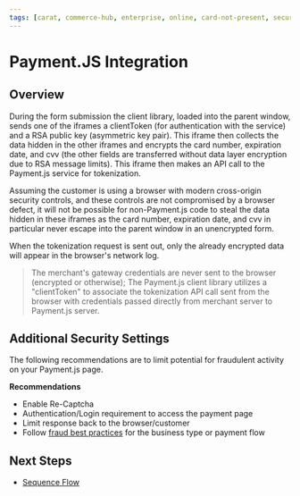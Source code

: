 ```yaml
---
tags: [carat, commerce-hub, enterprise, online, card-not-present, secure-payment-form, payment-js, tokenization]
---
```



# Payment.JS Integration

## Overview

During the form submission the client library, loaded into the parent window, sends one of the iframes a clientToken (for authentication with the service) and a RSA public key (asymmetric key pair). This iframe then collects the data hidden in the other iframes and encrypts the card number, expiration date, and cvv (the other fields are transferred without data layer encryption due to RSA message limits). This iframe then makes an API call to the Payment.js service for tokenization.

Assuming the customer is using a browser with modern cross-origin security controls, and these controls are not compromised by a browser defect, it will not be possible for non-Payment.js code to steal the data hidden in these iframes as the card number, expiration date, and cvv in particular never escape into the parent window in an unencrypted form.

When the tokenization request is sent out, only the already encrypted data will appear in the browser's network log.

<!-- theme:info -->
>The merchant's gateway credentials are never sent to the browser (encrypted or otherwise); The Payment.js client library utilizes a "clientToken" to associate the tokenization API call sent from the browser with credentials passed directly from merchant server to Payment.js server.

## Additional Security Settings

The following recommendations are to limit potential for fraudulent activity on your Payment.js page.

**Recommendations**

- Enable Re-Captcha
- Authentication/Login requirement to access the payment page
- Limit response back to the browser/customer
- Follow [fraud best practices](?path=docs/Resources/Guides/Fraud/Fraud-Settings.md) for the business type or payment flow

## Next Steps

- [Sequence Flow](?path=docs/Online-Mobile-Digital/Payment-JS/Sequence-Flow.md)